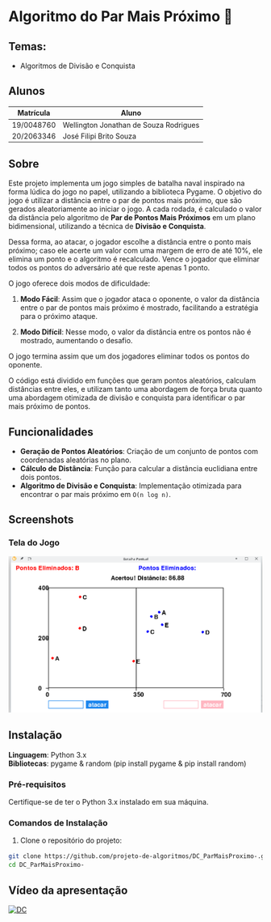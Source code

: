 # Algoritmo do Par Mais Próximo 📍

## Temas:
- Algoritmos de Divisão e Conquista


## Alunos
| Matrícula  | Aluno                                   |
|------------|-----------------------------------------|
| 19/0048760 | Wellington Jonathan de Souza Rodrigues  |
| 20/2063346 | José Filipi Brito Souza                 |


## Sobre

Este projeto implementa um jogo simples de batalha naval inspirado na forma lúdica do jogo no papel, utilizando a biblioteca Pygame. O objetivo do jogo é utilizar a distância entre o par de pontos mais próximo, que são gerados aleatoriamente ao iniciar o jogo. A cada rodada, é calculado o valor da distância pelo algoritmo de **Par de Pontos Mais Próximos** em um plano bidimensional, utilizando a técnica de **Divisão e Conquista**. 

Dessa forma, ao atacar, o jogador escolhe a distância entre o ponto mais próximo; caso ele acerte um valor com uma margem de erro de até 10%, ele elimina um ponto e o algoritmo é recalculado. Vence o jogador que eliminar todos os pontos do adversário até que reste apenas 1 ponto.


O jogo oferece dois modos de dificuldade:


1. **Modo Fácil**: Assim que o jogador ataca o oponente, o valor da distância entre o par de pontos mais próximo é mostrado, facilitando a estratégia para o próximo ataque.

2. **Modo Difícil**: Nesse modo, o valor da distância entre os pontos não é mostrado, aumentando o desafio.

O jogo termina assim que um dos jogadores eliminar todos os pontos do oponente.

O código está dividido em funções que geram pontos aleatórios, calculam distâncias entre eles, e utilizam tanto uma abordagem de força bruta quanto uma abordagem otimizada de divisão e conquista para identificar o par mais próximo de pontos.





## Funcionalidades
- **Geração de Pontos Aleatórios**: Criação de um conjunto de pontos com coordenadas aleatórias no plano.
- **Cálculo de Distância**: Função para calcular a distância euclidiana entre dois pontos.
- **Algoritmo de Divisão e Conquista**: Implementação otimizada para encontrar o par mais próximo em `O(n log n)`.




## Screenshots
### Tela do Jogo
![Tela do jogo](./assert/imagem1.png)


## Instalação 
**Linguagem**: Python 3.x  
**Bibliotecas**: pygame & random (pip install pygame & pip install random)

### Pré-requisitos
Certifique-se de ter o Python 3.x instalado em sua máquina.

### Comandos de Instalação

1. Clone o repositório do projeto:

```bash
git clone https://github.com/projeto-de-algoritmos/DC_ParMaisProximo-.git
cd DC_ParMaisProximo-
```

## Vídeo da apresentação
[![DC](https://img.youtube.com/vi/NAbeAKNbcOc/0.jpg)](https://www.youtube.com/watch?v=NAbeAKNbcOc)